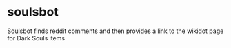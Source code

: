 # soulsbot
Soulsbot finds reddit comments and then provides a link to the wikidot page for Dark Souls items
